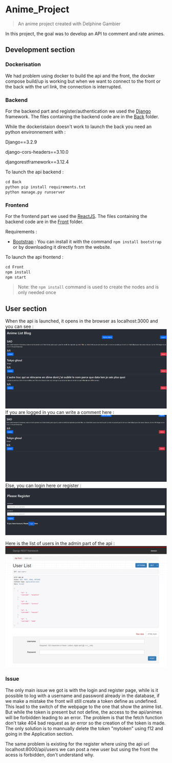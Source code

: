 # Anime_Project
> An anime project created with Delphine Gambier

In this project, the goal was to develop an API to comment and rate animes.

## Development section

### Dockerisation

We had problem using docker to build the api and the front, the docker compose build/up is working but when we want to connect to the front or the back with the url link, the connection is interrupted.

### Backend
For the backend part and register/authentication we used the [Django](https://www.djangoproject.com/) framework.
The files containing the backend code are in the [Back](https://github.com/ZenosukeFukami/Anime_Project/tree/main/Back) folder.

While the dockeristaion doesn't work to launch the back you need an python environnement with :

Django==3.2.9

django-cors-headers==3.10.0

djangorestframework==3.12.4

To launch the api backend :
```
cd Back
python pip install requirements.txt
python manage.py runserver
```

### Frontend 
For the frontend part we used the [ReactJS](https://fr.reactjs.org/).
The files containing the backend code are in the [Front](https://github.com/ZenosukeFukami/Anime_Project/tree/main/Front) folder.

Requirements : 
- [Bootstrap](https://getbootstrap.com/) : You can install it with the command `npm install bootstrap` or by downloading it directly from the website.

To launch the api frontend :
```
cd Front
npm install
npm start
```
> Note: the `npm install` command is used to create the nodes and is only needed once 

## User section 
When the api is launched, it opens in the browser as localhost:3000 and you can see : 
![Anime list](https://github.com/ZenosukeFukami/Anime_Project/blob/main/images/anime_list_blog.png)
If you are logged in you can write a comment here :
![comment](https://github.com/ZenosukeFukami/Anime_Project/blob/main/images/comments.png)
Else, you can login here or register :
![registe](https://github.com/ZenosukeFukami/Anime_Project/blob/main/images/register.png)


Here is the list of users in the admin part of the api :
![userlist](https://github.com/ZenosukeFukami/Anime_Project/blob/main/images/userlist.png)


### Issue
The only main issue we got is with the login and register page, while is it possible to log with a username and password already in the database, if we make a mistake the front will still create a token define as undefined. This lead to the switch of the webpage to the one that show the anime list. But while the token is present but not define, the access to the api/animes will be forbidden leading to an error. The problem is that the fetch function don't take 404 bad request as an error so the creation of the token is made. The only solution is to mannually delete the token "mytoken" using f12 and going in the Application section.

The same problem is existing for the register where using the api url localhost:8000/api/users we can post a new user but using the front the acess is forbidden, don't understand why.
